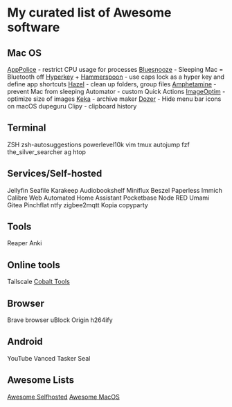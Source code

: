 # My curated list of Awesome software
## Mac OS
[AppPolice](https://github.com/AppPolice/AppPolice) - restrict CPU usage for processes
[Bluesnooze](https://github.com/odlp/bluesnooze) - Sleeping Mac = Bluetooth off
[Hyperkey](https://hyperkey.app/) + [Hammerspoon](https://www.hammerspoon.org/) - use caps lock as a hyper key and define app shortcuts
[Hazel](https://www.noodlesoft.com/) - clean up folders, group files
[Amphetamine](https://apps.apple.com/us/app/amphetamine/id937984704?mt=12) - prevent Mac from sleeping
Automator - custom Quick Actions
[ImageOptim](https://imageoptim.com/pl) - optimize size of images
[Keka](https://www.keka.io/pl/) - archive maker
[Dozer](https://github.com/Mortennn/Dozer) - Hide menu bar icons on macOS
dupeguru
Clipy - clipboard history

## Terminal
ZSH
zsh-autosuggestions
powerlevel10k
vim
tmux
autojump
fzf
the_silver_searcher ag
htop


## Services/Self-hosted
Jellyfin
Seafile
Karakeep
Audiobookshelf
Miniflux
Beszel
Paperless
Immich
Calibre Web Automated
Home Assistant
Pocketbase
Node RED
Umami
Gitea
Pinchflat
ntfy
zigbee2mqtt
Kopia
copyparty

## Tools
Reaper
Anki

## Online tools
Tailscale
[Cobalt Tools](https://cobalt.tools/)

## Browser
Brave browser
uBlock Origin
h264ify

## Android
YouTube Vanced
Tasker
Seal

## Awesome Lists
[Awesome Selfhosted](https://github.com/awesome-selfhosted/awesome-selfhosted)
[Awesome MacOS](https://github.com/iCHAIT/awesome-macOS?tab=readme-ov-file)
